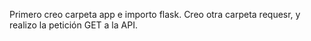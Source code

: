 Primero creo carpeta app e importo flask.
Creo otra carpeta requesr, y realizo la petición GET  a la API.
